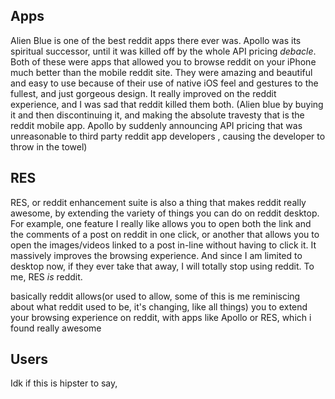 ## Apps
Alien Blue is one of the best reddit apps there ever was. Apollo was its spiritual successor, until it was killed off by the whole API pricing _debacle_. Both of these were apps that allowed you to browse reddit on your iPhone much better than the mobile reddit site. They were amazing and beautiful and easy to use because of their use of native iOS feel and gestures to the fullest, and just gorgeous design. It really improved on the reddit experience, and I was sad that reddit killed them both. (Alien blue by buying it and then discontinuing it, and making the absolute travesty that is the reddit mobile app. Apollo by suddenly announcing API pricing that was unreasonable to third party reddit app developers , causing the developer to throw in the towel)

## RES
RES, or reddit enhancement suite is also a thing that makes reddit really awesome, by extending the variety of things you can do on reddit desktop. For example, one feature I really like allows you to open both the link and the comments of a post on  reddit in one click, or another that allows you to open the images/videos linked to a post in-line without having to click it. It massively improves the browsing experience. And since I am limited to desktop now, if they ever take that away, I will totally stop using reddit. To me, RES _is_ reddit. 

basically reddit allows(or used to allow, some of this is me reminiscing about what reddit used to be, it's changing, like all things) you to extend your browsing experience on reddit, with apps like Apollo or RES, which i found really awesome

## Users
Idk if this is hipster to say, 